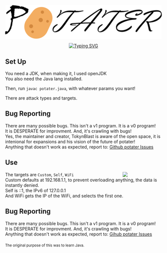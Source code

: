 <!--THE LEFT OF THE P IS TERRIBLE!! FINISH WITH A CIRCLE... 😢-->
<img align='center' src='imgs/logo.png'>
<p align='center'>
<a href="https://git.io/typing-svg"><img src="https://readme-typing-svg.demolab.com?font=Fira+Code&size=40&duration=2500&pause=300&color=F7B715&center=true&width=750&height=80&lines=Network+Stressor;Made+in+Java;v0.2.0;🥔🥔 Potato Spam 🥔🥔" alt="Typing SVG" /></a>
</p>


<h2>Set Up</h2>
You need a JDK, when making it, I used openJDK<br>
You also need the Java lang installed.<br>

Then, run `javac potater.java`, with whatever params you want!

There are attack types and targets.

## Bug Reporting
There are many possible bugs. This isn't a v1 program. It is a v0 program!<br>
It is DESPERATE for improvment. And, it's crawling with bugs!<br>
Yes, the maintainer and creator, TokynBlast is aware of the open space, it is intenional for expansions and his vision of the future of potater!<br>
Anything that doesn't work as expected, report to: <a href='https://github.com/TokynBlast/potater/issues'>Github potater Issues</a>

## Use
<img align='right' src='imgs/ver/v0.2.0.png' width='25%'>
The targets are <code>Custom</code>, <code>Self</code>, <code>WiFi</code><br>
Custom defaults at 192.168.1.1, to prevent overloading anything, the data is instantly denied.<br>
Self is ::1, the IPv6 of 127.0.0.1<br>
And WiFi gets the IP of the WiFi, and selects the first one.


<h2>Bug Reporting</h2>
There are many possible bugs. This isn't a v1 program. It is a v0 program!<br>
It is DESPERATE for improvment. And, it's crawling with bugs!<br>
Anything that doesn't work as expected, report to: <a href='https://github.com/TokynBlast/potater/issues'>Gihub potater Issues</a>

<sub>The original purpose of this was to learn Java.</sub>
